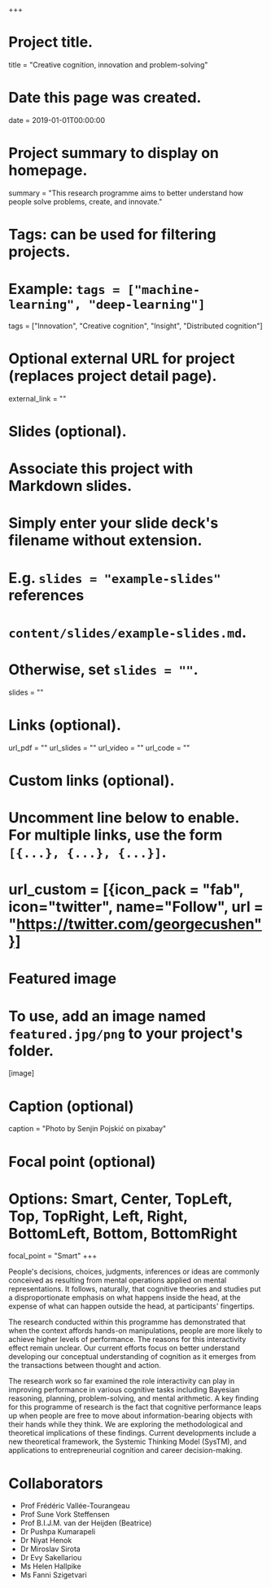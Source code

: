 +++
# Project title.
title = "Creative cognition, innovation and problem-solving"

# Date this page was created.
date = 2019-01-01T00:00:00

# Project summary to display on homepage.
summary = "This research programme aims to better understand how people solve problems, create, and innovate."

# Tags: can be used for filtering projects.
# Example: `tags = ["machine-learning", "deep-learning"]`
tags = ["Innovation", "Creative cognition", "Insight", "Distributed cognition"]

# Optional external URL for project (replaces project detail page).
external_link = ""

# Slides (optional).
#   Associate this project with Markdown slides.
#   Simply enter your slide deck's filename without extension.
#   E.g. `slides = "example-slides"` references 
#   `content/slides/example-slides.md`.
#   Otherwise, set `slides = ""`.
slides = ""

# Links (optional).
url_pdf = ""
url_slides = ""
url_video = ""
url_code = ""

# Custom links (optional).
# Uncomment line below to enable. For multiple links, use the form `[{...}, {...}, {...}]`.
# url_custom = [{icon_pack = "fab", icon="twitter", name="Follow", url = "https://twitter.com/georgecushen"}]

# Featured image
# To use, add an image named `featured.jpg/png` to your project's folder. 
[image]
  # Caption (optional)
  caption = "Photo by Senjin Pojskić on pixabay"
  
  # Focal point (optional)
  # Options: Smart, Center, TopLeft, Top, TopRight, Left, Right, BottomLeft, Bottom, BottomRight
  focal_point = "Smart"
+++

People's decisions, choices, judgments, inferences or ideas are commonly conceived as resulting from mental operations applied on mental representations. It follows, naturally, that cognitive theories and studies put a disproportionate emphasis on what happens inside the head, at the expense of what can happen outside the head, at participants' fingertips. 

The research conducted within this programme has demonstrated that when the context affords hands-on manipulations, people are more likely to achieve higher levels of performance. The reasons for this interactivity effect remain unclear. Our current efforts focus on better understand developing our conceptual understanding of cognition as it emerges from the transactions between thought and action.

The research work so far examined the role interactivity can play in improving performance in various cognitive tasks including Bayesian reasoning, planning, problem-solving, and mental arithmetic. A key finding for this programme of research is the fact that cognitive performance leaps up when people are free to move about information-bearing objects with their hands while they think. We are exploring the methodological and theoretical implications of these findings. Current developments include a new theoretical framework, the Systemic Thinking Model (SysTM), and applications to entrepreneurial cognition and career decision-making.

# Collaborators

- Prof Frédéric Vallée-Tourangeau
- Prof Sune Vork Steffensen
- Prof B.I.J.M. van der Heijden (Beatrice) 
- Dr Pushpa Kumarapeli
- Dr Niyat Henok
- Dr Miroslav Sirota
- Dr Evy Sakellariou
- Ms Helen Hallpike
- Ms Fanni Szigetvari


